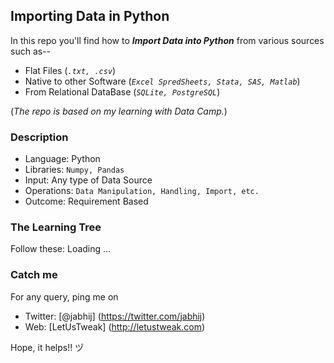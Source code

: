 ## Importing Data in Python

In this repo you'll find how to **_Import Data into Python_** from various sources such as--
- Flat Files (_` .txt, .csv `_)
- Native to other Software (_` Excel SpredSheets, Stata, SAS, Matlab `_)
- From Relational DataBase (_` SQLite, PostgreSQL `_)

(_The repo is based on my learning with Data Camp._)

### Description

- Language: Python
- Libraries: `Numpy, Pandas`
- Input: Any type of Data Source
- Operations: `Data Manipulation, Handling, Import, etc.`
- Outcome: Requirement Based

### The Learning Tree

Follow these:
Loading ...

### Catch me

For any query, ping me on 
- Twitter: [@jabhij] (https://twitter.com/jabhij)
- Web: [LetUsTweak] (http://letustweak.com)

Hope, it helps!! ヅ

